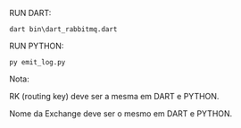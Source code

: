 RUN DART:

```
dart bin\dart_rabbitmq.dart
```

RUN PYTHON:

```
py emit_log.py
```

Nota:

RK (routing key) deve ser a mesma em DART e PYTHON.

Nome da Exchange deve ser o mesmo em DART e PYTHON.
